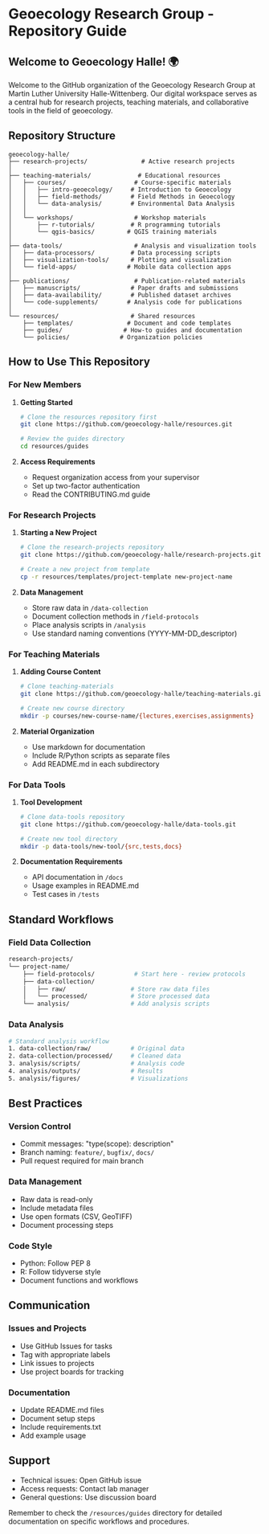 # Geoecology Research Group - Repository Guide
## Welcome to Geoecology Halle! 🌍
Welcome to the GitHub organization of the Geoecology Research Group at Martin Luther University Halle-Wittenberg. Our digital workspace serves as a central hub for research projects, teaching materials, and collaborative tools in the field of geoecology.

## Repository Structure

```
geoecology-halle/
├── research-projects/               # Active research projects
│
├── teaching-materials/             # Educational resources
│   ├── courses/                   # Course-specific materials
│   │   ├── intro-geoecology/     # Introduction to Geoecology
│   │   ├── field-methods/        # Field Methods in Geoecology
│   │   └── data-analysis/        # Environmental Data Analysis
│   │
│   └── workshops/                 # Workshop materials
│       ├── r-tutorials/          # R programming tutorials
│       └── qgis-basics/         # QGIS training materials
│
├── data-tools/                    # Analysis and visualization tools
│   ├── data-processors/          # Data processing scripts
│   ├── visualization-tools/      # Plotting and visualization
│   └── field-apps/              # Mobile data collection apps
│
├── publications/                  # Publication-related materials
│   ├── manuscripts/              # Paper drafts and submissions
│   ├── data-availability/        # Published dataset archives
│   └── code-supplements/        # Analysis code for publications
│
└── resources/                    # Shared resources
    ├── templates/               # Document and code templates
    ├── guides/                 # How-to guides and documentation
    └── policies/              # Organization policies
```

## How to Use This Repository

### For New Members

1. **Getting Started**
   ```bash
   # Clone the resources repository first
   git clone https://github.com/geoecology-halle/resources.git
   
   # Review the guides directory
   cd resources/guides
   ```

2. **Access Requirements**
   - Request organization access from your supervisor
   - Set up two-factor authentication
   - Read the CONTRIBUTING.md guide

### For Research Projects

1. **Starting a New Project**
   ```bash
   # Clone the research-projects repository
   git clone https://github.com/geoecology-halle/research-projects.git
   
   # Create a new project from template
   cp -r resources/templates/project-template new-project-name
   ```

2. **Data Management**
   - Store raw data in `/data-collection`
   - Document collection methods in `/field-protocols`
   - Place analysis scripts in `/analysis`
   - Use standard naming conventions (YYYY-MM-DD_descriptor)

### For Teaching Materials

1. **Adding Course Content**
   ```bash
   # Clone teaching-materials
   git clone https://github.com/geoecology-halle/teaching-materials.git
   
   # Create new course directory
   mkdir -p courses/new-course-name/{lectures,exercises,assignments}
   ```

2. **Material Organization**
   - Use markdown for documentation
   - Include R/Python scripts as separate files
   - Add README.md in each subdirectory

### For Data Tools

1. **Tool Development**
   ```bash
   # Clone data-tools repository
   git clone https://github.com/geoecology-halle/data-tools.git
   
   # Create new tool directory
   mkdir -p data-tools/new-tool/{src,tests,docs}
   ```

2. **Documentation Requirements**
   - API documentation in `/docs`
   - Usage examples in README.md
   - Test cases in `/tests`

## Standard Workflows

### Field Data Collection
```bash
research-projects/
└── project-name/
    ├── field-protocols/           # Start here - review protocols
    ├── data-collection/
    │   ├── raw/                  # Store raw data files
    │   └── processed/            # Store processed data
    └── analysis/                 # Add analysis scripts
```

### Data Analysis
```bash
# Standard analysis workflow
1. data-collection/raw/           # Original data
2. data-collection/processed/     # Cleaned data
3. analysis/scripts/              # Analysis code
4. analysis/outputs/              # Results
5. analysis/figures/              # Visualizations
```

## Best Practices

### Version Control
- Commit messages: "type(scope): description"
- Branch naming: `feature/`, `bugfix/`, `docs/`
- Pull request required for main branch

### Data Management
- Raw data is read-only
- Include metadata files
- Use open formats (CSV, GeoTIFF)
- Document processing steps

### Code Style
- Python: Follow PEP 8
- R: Follow tidyverse style
- Document functions and workflows

## Communication

### Issues and Projects
- Use GitHub Issues for tasks
- Tag with appropriate labels
- Link issues to projects
- Use project boards for tracking

### Documentation
- Update README.md files
- Document setup steps
- Include requirements.txt
- Add example usage

## Support

- Technical issues: Open GitHub issue
- Access requests: Contact lab manager
- General questions: Use discussion board

Remember to check the `/resources/guides` directory for detailed documentation on specific workflows and procedures.
